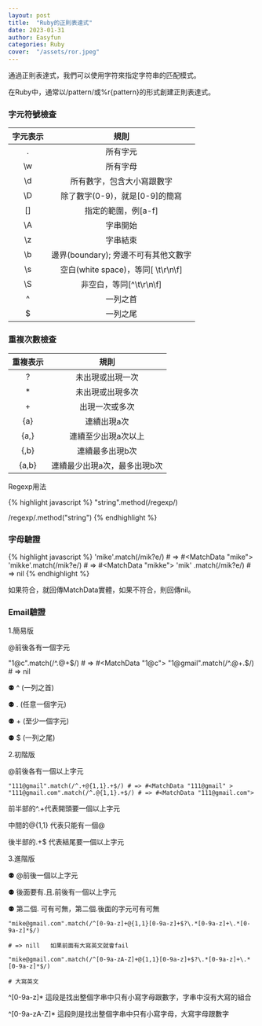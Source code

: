 ```yaml
---
layout: post
title:  "Ruby的正則表達式"
date: 2023-01-31
author: Easyfun
categories: Ruby
cover:  "/assets/ror.jpeg"
---
```


通過正則表達式，我們可以使用字符來指定字符串的匹配模式。

在Ruby中，通常以/pattern/或%r{pattern}的形式創建正則表達式。

### 字元符號檢查

| 字元表示 | 規則 |
| :------: | :--: |
| . | 所有字元 |
| \w | 所有字母 |
| \d | 所有數字，包含大小寫跟數字 |
| \D | 除了數字(0-9)，就是[0-9]的簡寫 |
| [] | 指定的範圍，例[a-f] |
| \A | 字串開始 |
| \z | 字串結束 |
| \b | 邊界(boundary); 旁邊不可有其他文數字 |
| \s | 空白(white space)，等同[ \t\r\n\f] |
| \S | 非空白，等同[^\t\r\n\f] |
| ^ | 一列之首 |
| $ | 一列之尾 |

### 重複次數檢查

| 重複表示 | 規則 |
| :------: | :--: |
| ? | 未出現或出現一次 |
| * | 未出現或出現多次 |
| + | 出現一次或多次 |
| {a} | 連續出現a次 |
| {a,} | 連續至少出現a次以上 |
| {,b} | 連續最多出現b次 |
| {a,b} | 連續最少出現a次，最多出現b次 |

Regexp用法

{% highlight javascript %}
"string".method(/regexp/)

/regexp/.method("string")
{% endhighlight %}

### 字母驗證


{% highlight javascript %}
'mike'.match(/mik?e/) # => #<MatchData "mike"> 
'mikke'.match(/mik?e/) # => #<MatchData "mikke">
'mik' .match(/mik?e/) # => nil
{% endhighlight %}

如果符合，就回傳MatchData實體，如果不符合，則回傳nil。

### Email驗證

1.簡易版

@前後各有一個字元

"1@c".match(/^.@+$/) # => #<MatchData "1@c">
"1@gmail".match(/^.@+.$/) # => nil

⚉ ^ (一列之首)

⚉ . (任意一個字元)

⚉ + (至少一個字元)

⚉ $ (一列之尾)

2.初階版

@前後各有一個以上字元

    "111@gmail".match(/^.+@{1,1}.+$/) # => #<MatchData "111@gmail" >
    "111@gmail.com".match(/^.@{1,1}.+$/) # => #<MatchData "111@gmail.com">

前半部的^.+代表開頭要一個以上字元

中間的@{1,1} 代表只能有一個@

後半部的.+$ 代表結尾要一個以上字元

3.進階版

⚉ @前後一個以上字元

⚉ 後面要有.且.前後有一個以上字元

⚉ 第二個. 可有可無，第二個.後面的字元可有可無

    "mike@gmail.com".match(/^[0-9a-z]+@{1,1}[0-9a-z]+$?\.*[0-9a-z]+\.*[0-9a-z]*$/)

    # => nill   如果前面有大寫英文就會fail

    "mike@gmail.com".match(/^[0-9a-zA-Z]+@{1,1}[0-9a-z]+$?\.*[0-9a-z]+\.*[0-9a-z]*$/)
    
    # 大寫英文

^[0-9a-z]* 這段是找出整個字串中只有小寫字母跟數字，字串中沒有大寫的組合

^[0-9a-zA-Z]* 這段則是找出整個字串中只有小寫字母，大寫字母跟數字


